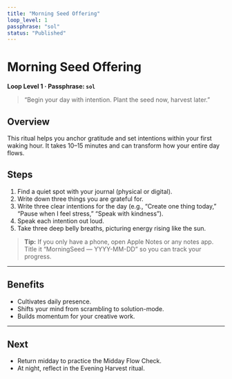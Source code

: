 ```yaml
---
title: "Morning Seed Offering"
loop_level: 1
passphrase: "sol"
status: "Published"
---
```


# Morning Seed Offering

**Loop Level 1 · Passphrase: `sol`**

> “Begin your day with intention. Plant the seed now, harvest later.”

## Overview

This ritual helps you anchor gratitude and set intentions within your first waking hour. It takes 10–15 minutes and can transform how your entire day flows.

## Steps

1. Find a quiet spot with your journal (physical or digital).  
2. Write down three things you are grateful for.  
3. Write three clear intentions for the day (e.g., “Create one thing today,” “Pause when I feel stress,” “Speak with kindness”).  
4. Speak each intention out loud.  
5. Take three deep belly breaths, picturing energy rising like the sun.

> **Tip:** If you only have a phone, open Apple Notes or any notes app. Title it “MorningSeed — YYYY-MM-DD” so you can track your progress.

---

## Benefits

- Cultivates daily presence.  
- Shifts your mind from scrambling to solution-mode.  
- Builds momentum for your creative work.

---

## Next

- Return midday to practice the Midday Flow Check.  
- At night, reflect in the Evening Harvest ritual.